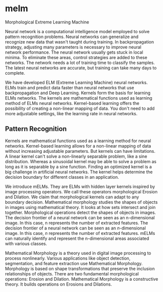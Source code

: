 # melm
Morphological Extreme Learning Machine

Neural network is a computational intelligence model employed to solve pattern recognition problems. Neural networks can generalize and recognize new data that wasn't taught during training. In backpropagation strategy, adjusting many parameters is necessary to improve neural network performance. 
The neural network usually gets stuck in local minima. To eliminate these areas, control strategies are added to these networks. The network needs a lot of training time to classify the samples. The latest neural networks are accurate, but training can take many days to complete.

We have developed ELM (Extreme Learning Machine) neural networks. ELMs train and predict data faster than neural networks that use backpropagation and Deep Learning.
Kernels form the basis for learning ELMs networks. The kernels are mathematical functions used as learning method of ELMs neural networks. Kernel-based learning offers the possibility of creating a non-linear mapping of data. You don't need to add more adjustable settings, like the learning rate in neural networks. 

## Pattern Recognition

Kernels are mathematical functions used as a learning method for neural networks. Kernel-based learning allows for a non-linear mapping of data without increasing adjustable parameters. But kernels can have limitations. A linear kernel can't solve a non-linearly separable problem, like a sine distribution. Whereas a sinusoidal kernel may be able to solve a problem as long as it is separable by a sine function. Finding an optimized kernel is a big challenge in artificial neural networks. The kernel helps determine the decision boundary for different classes in an application. 

We introduce mELMs. They are ELMs with hidden layer kernels inspired by image processing operators. We call these operators morphological Erosion and Dilation. We claim that morphological kernels can adapt to any boundary decision. Mathematical morphology studies the shapes of objects in images using mathematical theory. It looks at how sets intersect and join together. Morphological operations detect the shapes of objects in images.  The decision frontier of a neural network can be seen as an n-dimensional image. In this case, n represents the number of extracted features.
The decision frontier of a neural network can be seen as an _n_-dimensional image. In this case, _n_ represents the number of extracted features. mELMs can naturally identify and represent the n-dimensional areas associated with various classes.

Mathematical Morphology is a theory used in digital image processing to process nonlinearly. Various applications like object detection, segmentation, and feature extraction use Mathematical Morphology. Morphology is based on shape transformations that preserve the inclusion relationships of objects. There are two fundamental morphological operations: Erosion and Dilation. Mathematical Morphology is a constructive theory. It builds operations on Erosions and Dilations.




